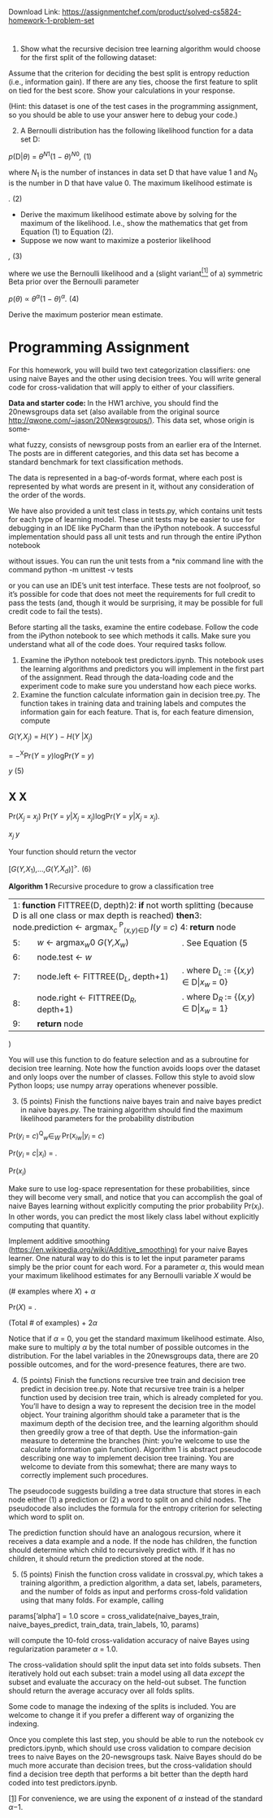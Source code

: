 Download Link: https://assignmentchef.com/product/solved-cs5824-homework-1-problem-set
<br>
<h1></h1>

<ol>

 <li> Show what the recursive decision tree learning algorithm would choose for the first split of the following dataset:</li>

</ol>

Assume that the criterion for deciding the best split is entropy reduction (i.e., information gain). If there are any ties, choose the first feature to split on tied for the best score. Show your calculations in your response.

(Hint: this dataset is one of the test cases in the programming assignment, so you should be able to use your answer here to debug your code.)

<ol start="2">

 <li>A Bernoulli distribution has the following likelihood function for a data set D:</li>

</ol>

<em>p</em>(D|<em>θ</em>) = <em>θ<sup>N</sup></em><sup>1</sup>(1 − <em>θ</em>)<em><sup>N</sup></em><sup>0</sup><em>,                                                                           </em>(1)

where <em>N</em><sub>1 </sub>is the number of instances in data set D that have value 1 and <em>N</em><sub>0 </sub>is the number in D that have value 0. The maximum likelihood estimate is

<em>.                                                                                 </em>(2)

<ul>

 <li> Derive the maximum likelihood estimate above by solving for the maximum of the likelihood. I.e., show the mathematics that get from Equation (1) to Equation (2).</li>

 <li> Suppose we now want to maximize a posterior likelihood</li>

</ul>

<em>,                                                                     </em>(3)

where we use the Bernoulli likelihood and a (slight variant<a href="#_ftn1" name="_ftnref1"><sup>[1]</sup></a> of a) symmetric Beta prior over the Bernoulli parameter

<em>p</em>(<em>θ</em>) ∝ <em>θ<sup>α</sup></em>(1 − <em>θ</em>)<em><sup>α</sup>.                                                                         </em>(4)

Derive the maximum posterior mean estimate.

<h1>Programming Assignment</h1>

For this homework, you will build two text categorization classifiers: one using naive Bayes and the other using decision trees. You will write general code for cross-validation that will apply to either of your classifiers.

<strong>Data and starter code: </strong>In the HW1 archive, you should find the 20newsgroups data set (also available from the original source <a href="http://qwone.com/~jason/20Newsgroups/">http://qwone.com/</a><a href="http://qwone.com/~jason/20Newsgroups/">~</a><a href="http://qwone.com/~jason/20Newsgroups/">jason/20Newsgroups/</a><a href="http://qwone.com/~jason/20Newsgroups/">)</a>. This data set, whose origin is some-

what fuzzy, consists of newsgroup posts from an earlier era of the Internet. The posts are in different categories, and this data set has become a standard benchmark for text classification methods.

The data is represented in a bag-of-words format, where each post is represented by what words are present in it, without any consideration of the order of the words.

We have also provided a unit test class in tests.py, which contains unit tests for each type of learning model. These unit tests may be easier to use for debugging in an IDE like PyCharm than the iPython notebook. A successful implementation should pass all unit tests and run through the entire iPython notebook

without issues. You can run the unit tests from a *nix command line with the command python -m unittest -v tests

or you can use an IDE’s unit test interface. These tests are not foolproof, so it’s possible for code that does not meet the requirements for full credit to pass the tests (and, though it would be surprising, it may be possible for full credit code to fail the tests).

Before starting all the tasks, examine the entire codebase. Follow the code from the iPython notebook to see which methods it calls. Make sure you understand what all of the code does. Your required tasks follow.

<ol>

 <li> Examine the iPython notebook test predictors.ipynb. This notebook uses the learning algorithms and predictors you will implement in the first part of the assignment. Read through the data-loading code and the experiment code to make sure you understand how each piece works.</li>

 <li> Examine the function calculate information gain in decision tree.py. The function takes in training data and training labels and computes the information gain for each feature. That is, for each feature dimension, compute</li>

</ol>

<em>G</em>(<em>Y,X<sub>j</sub></em>) = <em>H</em>(<em>Y </em>) − <em>H</em>(<em>Y </em>|<em>X<sub>j</sub></em>)

= −<sup>X</sup>Pr(<em>Y </em>= <em>y</em>)logPr(<em>Y </em>= <em>y</em>)


<em>y                                                                                                                                                                                                            </em>(5)

<h2>                                                                X                              X</h2>

Pr(<em>X<sub>j </sub></em>= <em>x<sub>j</sub></em>)                      Pr(<em>Y </em>= <em>y</em>|<em>X<sub>j </sub></em>= <em>x<sub>j</sub></em>)logPr(<em>Y </em>= <em>y</em>|<em>X<sub>j </sub></em>= <em>x<sub>j</sub></em>)<em>.</em>

<em>x<sub>j                                                                                           </sub>y</em>

Your function should return the vector

[<em>G</em>(<em>Y,X</em><sub>1</sub>)<em>,…,G</em>(<em>Y,X<sub>d</sub></em>)]<sup>&gt;</sup><em>.                                                                           </em>(6)

<strong>Algorithm 1 </strong>Recursive procedure to grow a classification tree

<table width="0">

 <tbody>

  <tr>

   <td colspan="3" width="624">1: <strong>function </strong>FITTREE(D, depth)2:                  <strong>if </strong>not worth splitting (because D is all one class or max depth is reached) <strong>then</strong>3:          node.prediction ← argmax<em><sub>c </sub></em><sup>P</sup><sub>(<em>x</em></sub><em><sub>,y</sub></em><sub>)∈D </sub><em>I</em>(<em>y </em>= <em>c</em>) 4: <strong>return </strong>node</td>

  </tr>

  <tr>

   <td width="43">5:</td>

   <td width="375"><em>w </em>← argmax<em><sub>w</sub></em>0 <em>G</em>(<em>Y,X<sub>w</sub></em>)</td>

   <td width="207"><em>. </em>See Equation (5</td>

  </tr>

  <tr>

   <td width="43">6:</td>

   <td width="375">node.test ← <em>w</em></td>

   <td width="207"> </td>

  </tr>

  <tr>

   <td width="43">7:</td>

   <td width="375">node.left ← FITTREE(D<em><sub>L</sub></em>, depth+1)</td>

   <td width="207"><em>. </em>where D<em><sub>L </sub></em>:= {(<em>x</em><em>,y</em>) ∈ D|<em>x<sub>w </sub></em>= 0}</td>

  </tr>

  <tr>

   <td width="43">8:</td>

   <td width="375">node.right ← FITTREE(D<em><sub>R</sub></em>, depth+1)</td>

   <td width="207"><em>. </em>where D<em><sub>R </sub></em>:= {(<em>x</em><em>,y</em>) ∈ D|<em>x<sub>w </sub></em>= 1}</td>

  </tr>

  <tr>

   <td width="43">9:</td>

   <td width="375"><strong>return </strong>node</td>

   <td width="207"> </td>

  </tr>

 </tbody>

</table>

)

You will use this function to do feature selection and as a subroutine for decision tree learning. Note how the function avoids loops over the dataset and only loops over the number of classes. Follow this style to avoid slow Python loops; use numpy array operations whenever possible.

<ol start="3">

 <li>(5 points) Finish the functions naive bayes train and naive bayes predict in naive bayes.py. The training algorithm should find the maximum likelihood parameters for the probability distribution</li>

</ol>

Pr(<em>y<sub>i </sub></em>= <em>c</em>)<sup>Q</sup><em><sub>w</sub></em>∈<em><sub>W </sub></em>Pr(<em>x<sub>iw</sub></em>|<em>y<sub>i </sub></em>= <em>c</em>)

Pr(<em>y<sub>i </sub></em>= <em>c</em>|<em>x</em><em><sub>i</sub></em>) =     <em>.</em>

Pr(<em>x<sub>i</sub></em>)

Make sure to use log-space representation for these probabilities, since they will become very small, and notice that you can accomplish the goal of naive Bayes learning without explicitly computing the prior probability Pr(<em>x<sub>i</sub></em>). In other words, you can predict the most likely class label without explicitly computing that quantity.

Implement additive smoothing (<a href="https://en.wikipedia.org/wiki/Additive_smoothing">https://en.wikipedia.org/wiki/Additive_smoothing</a><a href="https://en.wikipedia.org/wiki/Additive_smoothing">)</a> for your naive Bayes learner. One natural way to do this is to let the input parameter params simply be the prior count for each word. For a parameter <em>α</em>, this would mean your maximum likelihood estimates for any Bernoulli variable <em>X </em>would be

(# examples where <em>X</em>) + <em>α</em>

Pr(<em>X</em>) =    <em>.</em>

(Total # of examples) + 2<em>α</em>

Notice that if <em>α </em>= 0, you get the standard maximum likelihood estimate. Also, make sure to multiply <em>α </em>by the total number of possible outcomes in the distribution. For the label variables in the 20newsgroups data, there are 20 possible outcomes, and for the word-presence features, there are two.

<ol start="4">

 <li>(5 points) Finish the functions recursive tree train and decision tree predict in decision tree.py. Note that recursive tree train is a helper function used by decision tree train, which is already completed for you. You’ll have to design a way to represent the decision tree in the model object. Your training algorithm should take a parameter that is the maximum depth of the decision tree, and the learning algorithm should then greedily grow a tree of that depth. Use the information-gain measure to determine the branches (hint: you’re welcome to use the calculate information gain function). Algorithm 1 is abstract pseudocode describing one way to implement decision tree training. You are welcome to deviate from this somewhat; there are many ways to correctly implement such procedures.</li>

</ol>

The pseudocode suggests building a tree data structure that stores in each node either (1) a prediction or (2) a word to split on and child nodes. The pseudocode also includes the formula for the entropy criterion for selecting which word to split on.

The prediction function should have an analogous recursion, where it receives a data example and a node. If the node has children, the function should determine which child to recursively predict with. If it has no children, it should return the prediction stored at the node.

<ol start="5">

 <li>(5 points) Finish the function cross validate in crossval.py, which takes a training algorithm, a prediction algorithm, a data set, labels, parameters, and the number of folds as input and performs cross-fold validation using that many folds. For example, calling</li>

</ol>

params[’alpha’] = 1.0 score = cross_validate(naive_bayes_train, naive_bayes_predict, train_data, train_labels, 10, params)

will compute the 10-fold cross-validation accuracy of naive Bayes using regularization parameter <em>α </em>= 1<em>.</em>0.

The cross-validation should split the input data set into folds subsets. Then iteratively hold out each subset: train a model using all data <em>except </em>the subset and evaluate the accuracy on the held-out subset. The function should return the average accuracy over all folds splits.

Some code to manage the indexing of the splits is included. You are welcome to change it if you prefer a different way of organizing the indexing.

Once you complete this last step, you should be able to run the notebook cv predictors.ipynb, which should use cross validation to compare decision trees to naive Bayes on the 20-newsgroups task. Naive Bayes should do be much more accurate than decision trees, but the cross-validation should find a decision tree depth that performs a bit better than the depth hard coded into test predictors.ipynb.

<a href="#_ftnref1" name="_ftn1">[1]</a> For convenience, we are using the exponent of <em>α </em>instead of the standard <em>α</em>−1.